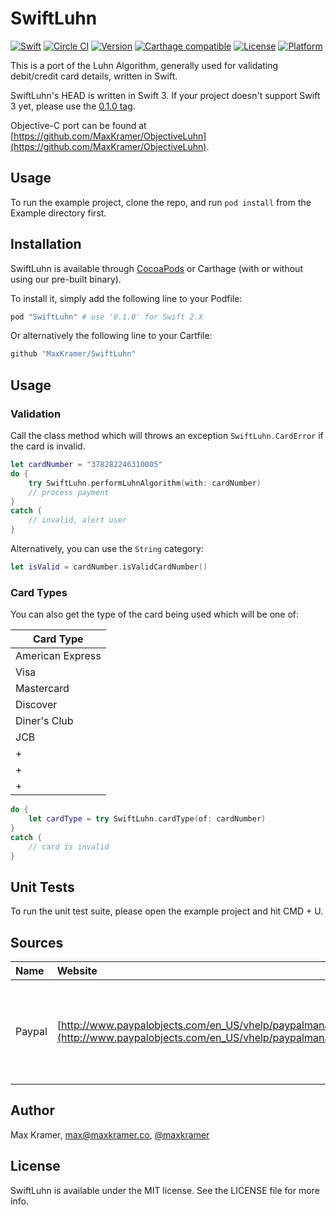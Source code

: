 # SwiftLuhn
[![Swift](https://img.shields.io/badge/Swift-3.0-orange.svg?style=flat)](https://swift.org)
[![Circle CI](https://circleci.com/gh/MaxKramer/SwiftLuhn.svg?style=shield)](https://circleci.com/gh/MaxKramer/SwiftLuhn)
[![Version](https://img.shields.io/cocoapods/v/SwiftLuhn.svg?style=flat)](http://cocoapods.org/pods/SwiftLuhn)
[![Carthage compatible](https://img.shields.io/badge/Carthage-compatible-4BC51D.svg?style=flat)](https://github.com/Carthage/Carthage)
[![License](https://img.shields.io/cocoapods/l/SwiftLuhn.svg?style=flat)](http://cocoapods.org/pods/SwiftLuhn)
[![Platform](https://img.shields.io/cocoapods/p/SwiftLuhn.svg?style=flat)](http://cocoapods.org/pods/SwiftLuhn)

This is a port of the Luhn Algorithm, generally used for validating debit/credit card details, written in Swift.

SwiftLuhn's HEAD is written in Swift 3. If your project doesn't support Swift 3 yet, please use the [0.1.0 tag](https://github.com/MaxKramer/SwiftLuhn/releases/tag/0.1.0).

Objective-C port can be found at [https://github.com/MaxKramer/ObjectiveLuhn](https://github.com/MaxKramer/ObjectiveLuhn).

## Usage

To run the example project, clone the repo, and run `pod install` from the Example directory first.

## Installation

SwiftLuhn is available through [CocoaPods](http://cocoapods.org) or Carthage (with or without using our pre-built binary). 

To install it, simply add the following line to your Podfile:

```ruby
pod "SwiftLuhn" # use '0.1.0' for Swift 2.X
```

Or alternatively the following line to your Cartfile:

```swift
github "MaxKramer/SwiftLuhn"
```

## Usage

### Validation


Call the class method which will throws an exception `SwiftLuhn.CardError` if the card is invalid.

```swift
let cardNumber = "378282246310005"
do {
    try SwiftLuhn.performLuhnAlgorithm(with: cardNumber)
    // process payment
}
catch {
    // invalid, alert user
}
```

Alternatively, you can use the `String` category:

```swift
let isValid = cardNumber.isValidCardNumber()
```

### Card Types

You can also get the type of the card being used which will be one of:

|Card Type|
|-------------|
|American Express|
|Visa|
|Mastercard|
|Discover|
|Diner's Club|
|JCB|
+|Elo|
+|Hipercard|
+|Aura|

```swift
do {
    let cardType = try SwiftLuhn.cardType(of: cardNumber)
}
catch {
	// card is invalid
}
```

## Unit Tests

To run the unit test suite, please open the example project and hit CMD + U.

## Sources

|Name|Website|Reason|
|:---|:------|:-----|
|Paypal|[http://www.paypalobjects.com/en_US/vhelp/paypalmanager_help/credit_card_numbers.htm](http://www.paypalobjects.com/en_US/vhelp/paypalmanager_help/credit_card_numbers.htm)|List of valid credit card numbers for the unit tests|

## Author

Max Kramer, max@maxkramer.co, [@maxkramer](http://twitter.com/maxkramer)

## License

SwiftLuhn is available under the MIT license. See the LICENSE file for more info.

